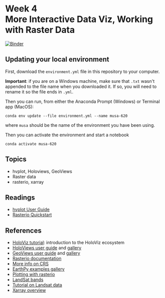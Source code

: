 # Week 4<br>More Interactive Data Viz, Working with Raster Data

[![Binder](https://mybinder.org/badge_logo.svg)](https://mybinder.org/v2/gh/MUSA-620-Fall-2019/week-4/master?filepath=lecture-4.ipynb)

## Updating your local environment

First, download the `environment.yml` file in this repository to your computer.

**Important**: if you are on a Windows machine, make sure that `.txt` wasn't appended to the file name when you downloaded it. If so, you will need to rename it so the file ends in `.yml`.

Then you can run, from either the Anaconda Prompt (Windows) or Terminal app (MacOS):

```
conda env update --file environment.yml --name musa-620
```

where `musa` should be the name of the environment you have been using.

Then you can activate the environment and start a notebook

```
conda activate musa-620
```

## Topics

- hvplot, Holoviews, GeoViews
- Raster data
- rasterio, xarray

## Readings

- [hvplot User Guide](https://hvplot.pyviz.org/user_guide/index.html)
- [Rasterio Quickstart](https://rasterio.readthedocs.io/en/latest/quickstart.html)

## References

- [HoloViz tutorial](https://holoviz.org/talks/index.html): introduction to the HoloViz ecosystem
- [HoloViews user guide](http://holoviews.org/user_guide/index.html) and [gallery](http://holoviews.org/gallery/index.html)
- [GeoViews user guide](http://geoviews.org/user_guide/index.html) and [gallery](http://geoviews.org/gallery/index.html)
- [Rasterio documentation](https://rasterio.readthedocs.io/en/latest/index.html)
- [More info on CRS](https://datacarpentry.org/organization-geospatial/03-crs/index.html)
- [EarthPy examples gallery](https://earthpy.readthedocs.io/en/latest/gallery_vignettes/index.html)
- [Plotting with rasterio](https://rasterio.readthedocs.io/en/stable/topics/plotting.html)
- [LandSat bands](https://www.usgs.gov/faqs/what-are-best-landsat-spectral-bands-use-my-research?qt-news_science_products=0#qt-news_science_products)
- [Tutorial on Landsat data](https://www.earthdatascience.org/courses/earth-analytics-python/multispectral-remote-sensing-in-python/landsat-bands-geotif-in-Python/)
- [Xarray overview](http://xarray.pydata.org/en/stable/quick-overview.html)
